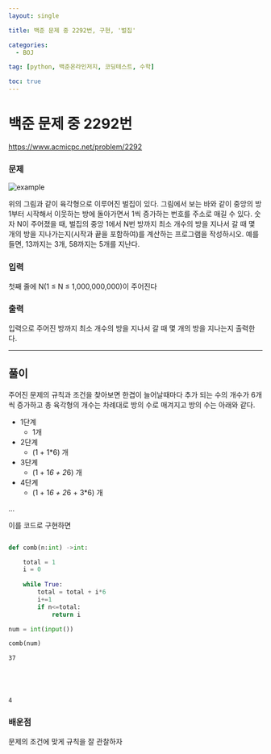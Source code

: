 ```yaml
---
layout: single

title: 백준 문제 중 2292번, 구현, '벌집'

categories:
  - BOJ

tag: [python, 백준온라인저지, 코딩테스트, 수학]

toc: true
---
```


# 백준 문제 중 2292번
https://www.acmicpc.net/problem/2292

### 문제

![example](https://onlinejudgeimages.s3-ap-northeast-1.amazonaws.com/upload/201009/3(2).png)

위의 그림과 같이 육각형으로 이루어진 벌집이 있다. 그림에서 보는 바와 같이 중앙의 방 1부터 시작해서 이웃하는 방에 돌아가면서 1씩 증가하는 번호를 주소로 매길 수 있다. 숫자 N이 주어졌을 때, 벌집의 중앙 1에서 N번 방까지 최소 개수의 방을 지나서 갈 때 몇 개의 방을 지나가는지(시작과 끝을 포함하여)를 계산하는 프로그램을 작성하시오. 예를 들면, 13까지는 3개, 58까지는 5개를 지난다.

### 입력

첫째 줄에 N(1 ≤ N ≤ 1,000,000,000)이 주어진다

### 출력

입력으로 주어진 방까지 최소 개수의 방을 지나서 갈 때 몇 개의 방을 지나는지 출력한다.

---
## 풀이

주어진 문제의 규칙과 조건을 찾아보면 한겹이 늘어날때마다 추가 되는 수의 개수가 6개씩 증가하고 총 육각형의 개수는 차례대로 방의 수로 매겨지고 방의 수는 아래와 같다.

- 1단계
  - 1개
- 2단계
  - (1 + 1*6) 개
- 3단계
  - (1 + 1*6 + 2*6) 개
- 4단계
  - (1 + 1*6 + 2*6 + 3*6) 개

...

이를 코드로 구현하면


```python

def comb(n:int) ->int:

    total = 1
    i = 0
  
    while True:
        total = total + i*6
        i+=1
        if n<=total:
            return i

num = int(input())

comb(num)
```

    37





    4



### 배운점

문제의 조건에 맞게 규칙을 잘 관찰하자
